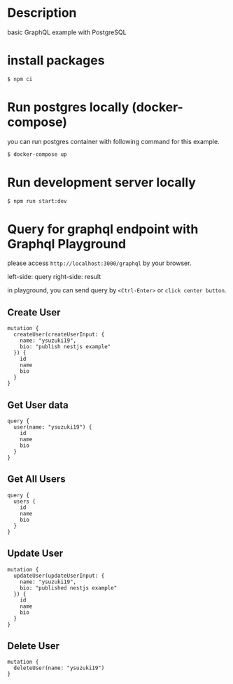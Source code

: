 # Description

basic GraphQL example with PostgreSQL

# install packages

```bash
$ npm ci
```

# Run postgres locally (docker-compose)

you can run postgres container with following command for this example.

```bash
$ docker-compose up
```

# Run development server locally

```bash
$ npm run start:dev
```

# Query for graphql endpoint with Graphql Playground

please access `http://localhost:3000/graphql` by your browser.

left-side: query
right-side: result

in playground, you can send query by `<Ctrl-Enter>` or `click center button`.

## Create User

```
mutation {
  createUser(createUserInput: {
    name: "ysuzuki19",
    bio: "publish nestjs example"
  }) {
    id
    name
    bio
  }
}
```

## Get User data

```
query {
  user(name: "ysuzuki19") {
    id
    name
    bio
  }
}
```

## Get All Users

```
query {
  users {
    id
    name
    bio
  }
}
```

## Update User

```
mutation {
  updateUser(updateUserInput: {
    name: "ysuzuki19",
    bio: "published nestjs example"
  }) {
    id
    name
    bio
  }
}
```

## Delete User

```
mutation {
  deleteUser(name: "ysuzuki19")
}
```

